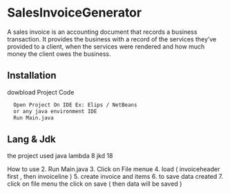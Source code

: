 # SalesInvoiceGenerator
A sales invoice is an accounting document that records a business transaction. It provides the business with a record of the services they’ve provided to a client, when the services were rendered and how much money the client owes the business.


## Installation

dowbload Project Code 

```bash
  Open Project On IDE Ex: Elips / NetBeans 
  or any java environment IDE
  Run Main.java 

```
    
## Lang & Jdk
the project used java lambda 8
jkd 18

How to use
2.  Run Main.java 
3.  Click on File menue 
4.  load ( invoiceheader first , then invoiceline )
5.  create invoice and items 
6.  to save data created 
7.  click on file menu the click on save ( then data will be saved )
